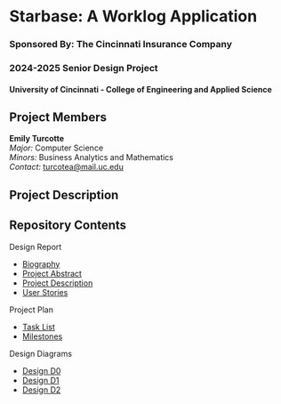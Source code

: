 # Starbase: A Worklog Application
### Sponsored By: The Cincinnati Insurance Company
### 2024-2025 Senior Design Project
#### University of Cincinnati - College of Engineering and Applied Science

## Project Members
**Emily Turcotte**  
*Major:* Computer Science  
*Minors:* Business Analytics and Mathematics  
*Contact:* turcotea@mail.uc.edu

## Project Description

## Repository Contents  

Design Report  
- [Biography](DesignReport/Biography.md)
- [Project Abstract](DesignReport/ProjectAbstract.md)
- [Project Description](DesignReport/ProjectDescription.md)
- [User Stories](DesignReport/UserStories.md)

Project Plan
- [Task List](Project_Plan/Tasklist.md)
- [Milestones](Project_Plan/Milestones.md)

Design Diagrams
- [Design D0](Design_Diagrams/DesignD0.pdf)
- [Design D1](Design_Diagrams/DesignD1.pdf)
- [Design D2](Design_Diagrams/DesignD2.pdf)
